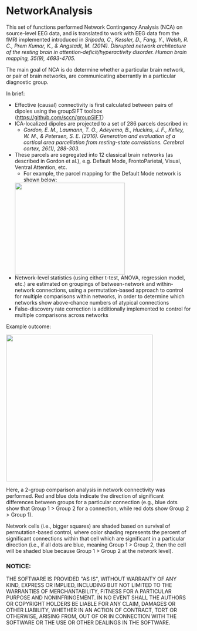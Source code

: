 # NetworkAnalysis
This set of functions performed Network Contingency Analysis (NCA) on source-level EEG data, and is translated to work with EEG data from the fMRI implemented introduced in _Sripada, C., Kessler, D., Fang, Y., Welsh, R. C., Prem Kumar, K., & Angstadt, M. (2014). Disrupted network architecture of the resting brain in attention‐deficit/hyperactivity disorder. Human brain mapping, 35(9), 4693-4705._

The main goal of NCA is do determine whether a particular brain network, or pair of brain networks, are communicating aberrantly in a particular diagnostic group.

In brief:
* Effective (causal) connectivity is first calculated between pairs of dipoles using the groupSIFT toolbox (https://github.com/sccn/groupSIFT)
* ICA-localized dipoles are projected to a set of 286 parcels described in:
  * _Gordon, E. M., Laumann, T. O., Adeyemo, B., Huckins, J. F., Kelley, W. M., & Petersen, S. E. (2016). Generation and evaluation of a cortical area parcellation from resting-state correlations. Cerebral cortex, 26(1), 288-303._
* These parcels are segregated into 12 classical brain networks (as described in Gordon et al.), e.g. Default Mode, FrontoParietal, Visual, Ventral Attention, etc.
  * For example, the parcel mapping for the Default Mode network is shown below:
  <img src="https://user-images.githubusercontent.com/12466792/189801666-f855f12b-9025-438e-9fcf-d5cdcace5ee0.png" width="300" height="250">
* Network-level statistics (using either t-test, ANOVA, regression model, etc.) are estimated on groupings of between-network and within-network connections, using a permutation-based approach to control for multiple comparisons within networks, in order to determine which networks show above-chance numbers of atypical connections
* False-discovery rate correction is additionally implemented to control for multiple comparisons across networks

Example outcome:

<img src="https://user-images.githubusercontent.com/12466792/189802401-9f382e65-5564-44b2-976d-e64bbcf25f60.png" width="400" height="400">

Here, a 2-group comparison analysis in network connectivity was performed. Red and blue dots indicate the direction of significant differences between groups for a particular connection (e.g., blue dots show that Group 1 > Group 2 for a connection, while red dots show Group 2 > Group 1).

Network cells (i.e., bigger squares) are shaded based on survival of permutation-based control, where color shading represents the percent of significant connections within that cell which are significant in a particular direction (i.e., if all dots are blue, meaning Group 1 > Group 2, then the cell will be shaded blue because Group 1 > Group 2 at the network level).



### NOTICE:
THE SOFTWARE IS PROVIDED "AS IS", WITHOUT WARRANTY OF ANY KIND, EXPRESS OR IMPLIED, INCLUDING BUT NOT LIMITED TO THE WARRANTIES OF MERCHANTABILITY, FITNESS FOR A PARTICULAR PURPOSE AND NONINFRINGEMENT. IN NO EVENT SHALL THE AUTHORS OR COPYRIGHT HOLDERS BE LIABLE FOR ANY CLAIM, DAMAGES OR OTHER LIABILITY, WHETHER IN AN ACTION OF CONTRACT, TORT OR OTHERWISE, ARISING FROM, OUT OF OR IN CONNECTION WITH THE SOFTWARE OR THE USE OR OTHER DEALINGS IN THE SOFTWARE.
